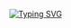 [![Typing SVG](https://readme-typing-svg.demolab.com?font=Mickey+Mouse&color=F7F7F7&width=435&lines=Hey%2C+I'm+ozu+a+software+%26+web+developer)](https://git.io/typing-svg)

